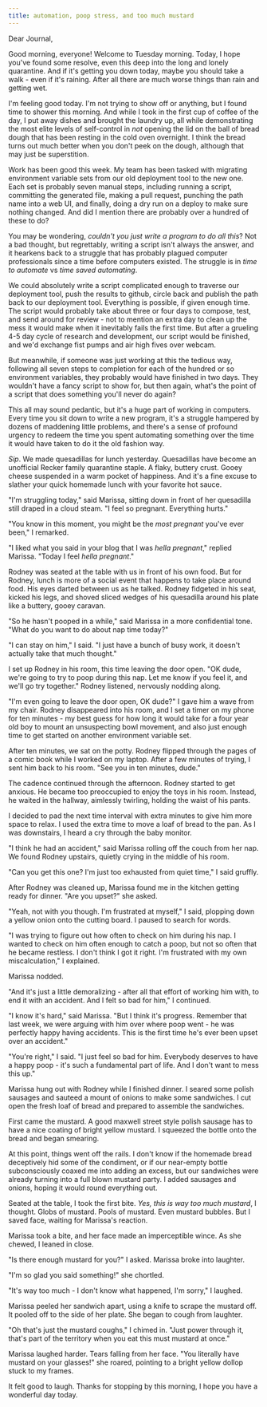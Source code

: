 ```yaml
---
title: automation, poop stress, and too much mustard
---
```


Dear Journal,

Good morning, everyone!  Welcome to Tuesday morning.  Today, I hope
you've found some resolve, even this deep into the long and lonely
quarantine.  And if it's getting you down today, maybe you should take
a walk - even if it's raining.  After all there are much worse things
than rain and getting wet.

I'm feeling good today.  I'm not trying to show off or anything, but I
found time to shower this morning.  And while I took in the first cup
of coffee of the day, I put away dishes and brought the laundry up,
all while demonstrating the most elite levels of self-control in _not_
opening the lid on the ball of bread dough that has been resting in
the cold oven overnight.  I think the bread turns out much better when
you don't peek on the dough, although that may just be superstition.

Work has been good this week.  My team has been tasked with migrating
environment variable sets from our old deployment tool to the new one.
Each set is probably seven manual steps, including running a script,
committing the generated file, making a pull request, punching the
path name into a web UI, and finally, doing a dry run on a deploy to
make sure nothing changed.  And did I mention there are probably over
a hundred of these to do?

You may be wondering, _couldn't you just write a program to do all
this_?  Not a bad thought, but regrettably, writing a script isn't
always the answer, and it hearkens back to a struggle that has
probably plagued computer professionals since a time before computers
existed.  The struggle is in _time to automate_ vs _time saved
automating_.

We could absolutely write a script complicated enough to traverse our
deployment tool, push the results to github, circle back and publish
the path back to our deployment tool.  Everything is possible, if
given enough time.  The script would probably take about three or four
days to compose, test, and send around for review - not to mention an
extra day to clean up the mess it would make when it inevitably fails
the first time.  But after a grueling 4-5 day cycle of research and
development, our script would be finished, and we'd exchange fist
pumps and air high fives over webcam.

But meanwhile, if someone was just working at this the tedious way,
following all seven steps to completion for each of the hundred or so
environment variables, they probably would have finished in two days.
They wouldn't have a fancy script to show for, but then again, what's
the point of a script that does something you'll never do again?

This all may sound pedantic, but it's a huge part of working in
computers.  Every time you sit down to write a new program, it's a
struggle hampered by dozens of maddening little problems, and there's
a sense of profound urgency to redeem the time you spent automating
something over the time it would have taken to do it the old fashion
way.

_Sip_.  We made quesadillas for lunch yesterday.  Quesadillas have
become an unofficial Recker family quarantine staple.  A flaky,
buttery crust.  Gooey cheese suspended in a warm pocket of happiness.
And it's a fine excuse to slather your quick homemade lunch with your
favorite hot sauce.

"I'm struggling today," said Marissa, sitting down in front of her
quesadilla still draped in a cloud steam.  "I feel so pregnant.
Everything hurts."

"You know in this moment, you might be the _most pregnant_ you've ever
been," I remarked.

"I liked what you said in your blog that I was _hella pregnant_,"
replied Marissa.  "Today I feel _hella pregnant_."

Rodney was seated at the table with us in front of his own food.  But
for Rodney, lunch is more of a social event that happens to take place
around food.  His eyes darted between us as he talked.  Rodney
fidgeted in his seat, kicked his legs, and shoved sliced wedges of his
quesadilla around his plate like a buttery, gooey caravan.

"So he hasn't pooped in a while," said Marissa in a more confidential
tone.  "What do you want to do about nap time today?"

"I can stay on him," I said.  "I just have a bunch of busy work, it
doesn't actually take that much thought."

I set up Rodney in his room, this time leaving the door open.  "OK
dude, we're going to try to poop during this nap.  Let me know if you
feel it, and we'll go try together."  Rodney listened, nervously
nodding along.

"I'm even going to leave the door open, OK dude?"  I gave him a wave
from my chair.  Rodney disappeared into his room, and I set a timer on
my phone for ten minutes - my best guess for how long it would take
for a four year old boy to mount an unsuspecting bowl movement, and
also just enough time to get started on another environment variable
set.

After ten minutes, we sat on the potty.  Rodney flipped through the
pages of a comic book while I worked on my laptop.  After a few
minutes of trying, I sent him back to his room.  "See you in ten
minutes, dude."

The cadence continued through the afternoon.  Rodney started to get
anxious.  He became too preoccupied to enjoy the toys in his room.
Instead, he waited in the hallway, aimlessly twirling, holding the
waist of his pants.

I decided to pad the next time interval with extra minutes to give him
more space to relax.  I used the extra time to move a loaf of bread to
the pan.  As I was downstairs, I heard a cry through the baby monitor.

"I think he had an accident," said Marissa rolling off the couch from
her nap.  We found Rodney upstairs, quietly crying in the middle of
his room.

"Can you get this one?  I'm just too exhausted from quiet time," I
said gruffly.

After Rodney was cleaned up, Marissa found me in the kitchen getting
ready for dinner.  "Are you upset?" she asked.

"Yeah, not with you though.  I'm frustrated at myself," I said,
plopping down a yellow onion onto the cutting board.  I paused to
search for words.

"I was trying to figure out how often to check on him during his nap.
I wanted to check on him often enough to catch a poop, but not so
often that he became restless.  I don't think I got it right.  I'm
frustrated with my own miscalculation," I explained.

Marissa nodded.

"And it's just a little demoralizing - after all that effort of
working him with, to end it with an accident.  And I felt so bad for
him," I continued.

"I know it's hard," said Marissa.  "But I think it's progress.
Remember that last week, we were arguing with him over where poop
went - he was perfectly happy having accidents.  This is the first
time he's ever been upset over an accident."

"You're right," I said.  "I just feel so bad for him.  Everybody
deserves to have a happy poop - it's such a fundamental part of life.
And I don't want to mess this up."

Marissa hung out with Rodney while I finished dinner.  I seared some
polish sausages and sauteed a mount of onions to make some sandwiches.
I cut open the fresh loaf of bread and prepared to assemble the
sandwiches.

First came the mustard.  A good maxwell street style polish sausage
has to have a nice coating of bright yellow mustard.  I squeezed the
bottle onto the bread and began smearing.

At this point, things went off the rails.  I don't know if the
homemade bread deceptively hid some of the condiment, or if our
near-empty bottle subconsciously coaxed me into adding an excess, but
our sandwiches were already turning into a full blown mustard party.
I added sausages and onions, hoping it would round everything out.

Seated at the table, I took the first bite.  _Yes, this is way too
much mustard_, I thought.  Globs of mustard.  Pools of mustard.  Even
mustard bubbles.  But I saved face, waiting for Marissa's reaction.

Marissa took a bite, and her face made an imperceptible wince.  As she
chewed, I leaned in close.

"Is there enough mustard for you?" I asked.  Marissa broke into
laughter.

"I'm so glad you said something!" she chortled.

"It's way too much - I don't know what happened, I'm sorry," I
laughed.

Marissa peeled her sandwich apart, using a knife to scrape the mustard
off.  It pooled off to the side of her plate.  She began to cough from
laughter.

"Oh that's just the mustard coughs," I chimed in.  "Just power through
it, that's part of the territory when you eat this must mustard at
once."

Marissa laughed harder.  Tears falling from her face.  "You literally
have mustard on your glasses!" she roared, pointing to a bright yellow
dollop stuck to my frames.

It felt good to laugh.  Thanks for stopping by this morning, I hope
you have a wonderful day today.
